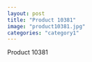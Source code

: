 ```yaml
---
layout: post
title: "Product 10381"
image: "product10381.jpg"
categories: "category1"
---
```

Product 10381

